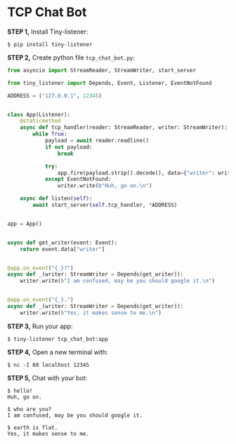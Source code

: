 # TCP Chat Bot


**STEP 1,** Install Tiny-listener:

```shell
$ pip install tiny-listener
```

**STEP 2,** Create python file ``tcp_chat_bot.py``:

```python
from asyncio import StreamReader, StreamWriter, start_server

from tiny_listener import Depends, Event, Listener, EventNotFound

ADDRESS = ("127.0.0.1", 12345)


class App(Listener):
    @staticmethod
    async def tcp_handler(reader: StreamReader, writer: StreamWriter):
        while True:
            payload = await reader.readline()
            if not payload:
                break

            try:
                app.fire(payload.strip().decode(), data={"writer": writer})
            except EventNotFound:
                writer.write(b"Huh, go on.\n")

    async def listen(self):
        await start_server(self.tcp_handler, *ADDRESS)


app = App()


async def get_writer(event: Event):
    return event.data["writer"]


@app.on_event("{_}?")
async def _(writer: StreamWriter = Depends(get_writer)):
    writer.write(b"I am confused, may be you should google it.\n")


@app.on_event("{_}.")
async def _(writer: StreamWriter = Depends(get_writer)):
    writer.write(b"Yes, it makes sense to me.\n")
```


**STEP 3,** Run your app:

```shell
$ tiny-listener tcp_chat_bot:app
```

**STEP 4,** Open a new terminal with:

```shell
$ nc -I 60 localhost 12345
```

**STEP 5,** Chat with your bot:

```shell
$ hello!
Huh, go on.

$ who are you?
I am confused, may be you should google it.

$ earth is flat.
Yes, it makes sense to me.
```
